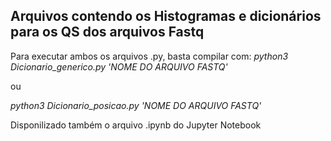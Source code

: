 ## Arquivos contendo os Histogramas e dicionários para os QS dos arquivos Fastq

Para executar ambos os arquivos .py, basta compilar com:
*python3 Dicionario_generico.py 'NOME DO ARQUIVO FASTQ'*

ou 

*python3 Dicionario_posicao.py 'NOME DO ARQUIVO FASTQ'*

Disponilizado também o arquivo .ipynb do Jupyter Notebook
